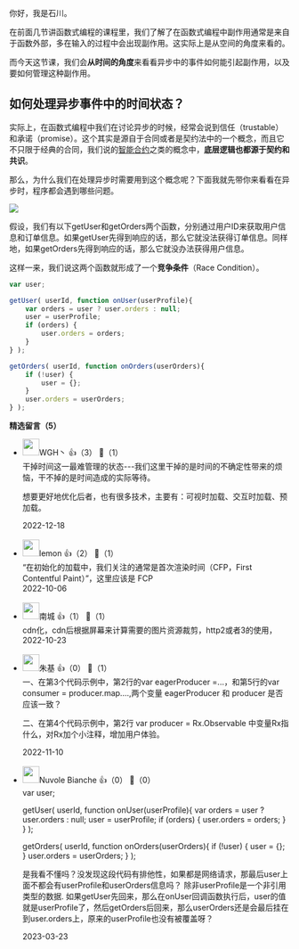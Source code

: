 你好，我是石川。

在前面几节讲函数式编程的课程里，我们了解了在函数式编程中副作用通常是来自于函数外部，多在输入的过程中会出现副作用。这实际上是从空间的角度来看的。

而今天这节课，我们会**从时间的角度**来看看异步中的事件如何能引起副作用，以及要如何管理这种副作用。

## 如何处理异步事件中的时间状态？

实际上，在函数式编程中我们在讨论异步的时候，经常会说到信任（trustable）和承诺（promise）。这个其实是源自于合同或者是契约法中的一个概念，而且它不只限于经典的合同，我们说的[智能合约](https://zh.wikipedia.org/zh-cn/%E6%99%BA%E8%83%BD%E5%90%88%E7%BA%A6)之类的概念中，**底层逻辑也都源于契约和共识**。

那么，为什么我们在处理异步时需要用到这个概念呢？下面我就先带你来看看在异步时，程序都会遇到哪些问题。

![](https://static001.geekbang.org/resource/image/29/4f/290f5669895f956bc16bdbc47095554f.jpeg?wh=1920x1080)

假设，我们有以下getUser和getOrders两个函数，分别通过用户ID来获取用户信息和订单信息。如果getUser先得到响应的话，那么它就没法获得订单信息。同样地，如果getOrders先得到响应的话，那么它就没办法获得用户信息。

这样一来，我们说这两个函数就形成了一个**竞争条件**（Race Condition）。

```javascript
var user;

getUser( userId, function onUser(userProfile){
    var orders = user ? user.orders : null;
    user = userProfile;
    if (orders) {
        user.orders = orders;
    }
} );

getOrders( userId, function onOrders(userOrders){
    if (!user) {
        user = {};
    }
    user.orders = userOrders;
} );
```
<div><strong>精选留言（5）</strong></div><ul>
<li><img src="https://static001.geekbang.org/account/avatar/00/1d/56/08/bd75f114.jpg" width="30px"><span>WGH丶</span> 👍（3） 💬（1）<div>干掉时间这一最难管理的状态---我们这里干掉的是时间的不确定性带来的烦恼，干不掉的是时间造成的实际等待。

想要更好地优化后者，也有很多技术，主要有：可视时加载、交互时加载、预加载。</div>2022-12-18</li><br/><li><img src="https://static001.geekbang.org/account/avatar/00/2c/4d/03/801ea717.jpg" width="30px"><span>lemon</span> 👍（2） 💬（1）<div>“在初始化的加载中，我们关注的通常是首次渲染时间（CFP，First Contentful Paint）”，这里应该是 FCP</div>2022-10-06</li><br/><li><img src="https://static001.geekbang.org/account/avatar/00/15/04/1c/7899bab4.jpg" width="30px"><span>南城</span> 👍（1） 💬（1）<div>cdn化，cdn后根据屏幕来计算需要的图片资源裁剪，http2或者3的使用，</div>2022-10-23</li><br/><li><img src="https://static001.geekbang.org/account/avatar/00/30/cd/d2/f9528a87.jpg" width="30px"><span>朱基</span> 👍（0） 💬（1）<div>一、在第3个代码示例中，第2行的var eagerProducer =...，和第5行的var consumer = producer.map....,两个变量 eagerProducer 和 producer 是否应该一致？

二、在第4个代码示例中，第2行 var producer = Rx.Observable 中变量Rx指什么，对Rx加个小注释，增加用户体验。</div>2022-11-10</li><br/><li><img src="https://static001.geekbang.org/account/avatar/00/20/0c/4d/90ab20d8.jpg" width="30px"><span>Nuvole Bianche</span> 👍（0） 💬（0）<div>
var user;

getUser( userId, function onUser(userProfile){
    var orders = user ? user.orders : null;
    user = userProfile;
    if (orders) {
        user.orders = orders;
    }
} );

getOrders( userId, function onOrders(userOrders){
    if (!user) {
        user = {};
    }
    user.orders = userOrders;
} );


是我看不懂吗？没发现这段代码有排他性，如果都是网络请求，那最后user上面不都会有userProfile和userOrders信息吗？    除非userProfile是一个非引用类型的数据.   如果getUser先回来，那么在onUser回调函数执行后，user的值就是userProfile了，然后getOrders后回来，那么userOrders还是会最后挂在到user.orders上，原来的userProfile也没有被覆盖呀？</div>2023-03-23</li><br/>
</ul>